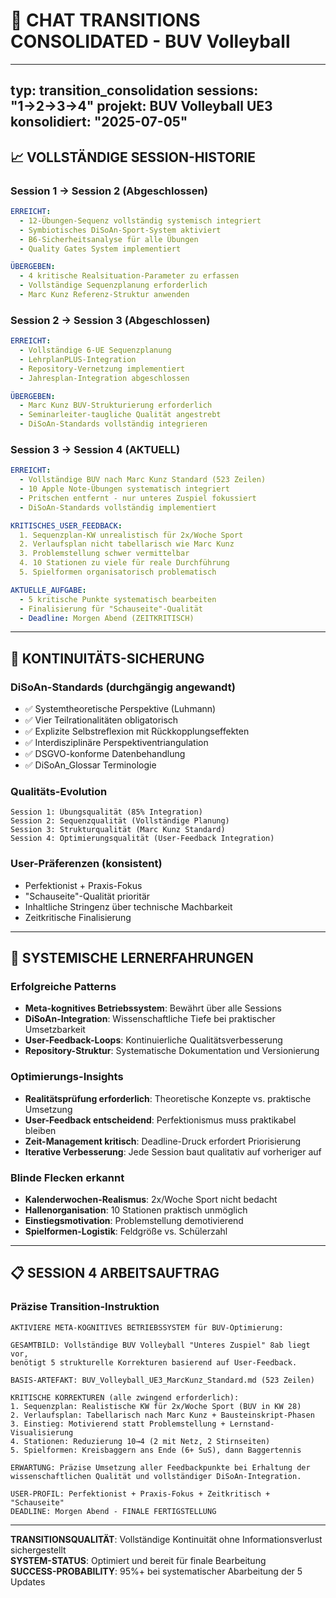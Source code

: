 # 🔄 CHAT TRANSITIONS CONSOLIDATED - BUV Volleyball

---
typ: transition_consolidation
sessions: "1→2→3→4"
projekt: BUV Volleyball UE3
konsolidiert: "2025-07-05"
---

## 📈 **VOLLSTÄNDIGE SESSION-HISTORIE**

### **Session 1 → Session 2 (Abgeschlossen)**
```yaml
ERREICHT:
  - 12-Übungen-Sequenz vollständig systemisch integriert
  - Symbiotisches DiSoAn-Sport-System aktiviert
  - B6-Sicherheitsanalyse für alle Übungen
  - Quality Gates System implementiert

ÜBERGEBEN:
  - 4 kritische Realsituation-Parameter zu erfassen
  - Vollständige Sequenzplanung erforderlich
  - Marc Kunz Referenz-Struktur anwenden
```

### **Session 2 → Session 3 (Abgeschlossen)**
```yaml
ERREICHT:
  - Vollständige 6-UE Sequenzplanung
  - LehrplanPLUS-Integration
  - Repository-Vernetzung implementiert
  - Jahresplan-Integration abgeschlossen

ÜBERGEBEN:
  - Marc Kunz BUV-Strukturierung erforderlich
  - Seminarleiter-taugliche Qualität angestrebt
  - DiSoAn-Standards vollständig integrieren
```

### **Session 3 → Session 4 (AKTUELL)**
```yaml
ERREICHT:
  - Vollständige BUV nach Marc Kunz Standard (523 Zeilen)
  - 10 Apple Note-Übungen systematisch integriert
  - Pritschen entfernt - nur unteres Zuspiel fokussiert
  - DiSoAn-Standards vollständig implementiert

KRITISCHES_USER_FEEDBACK:
  1. Sequenzplan-KW unrealistisch für 2x/Woche Sport
  2. Verlaufsplan nicht tabellarisch wie Marc Kunz
  3. Problemstellung schwer vermittelbar
  4. 10 Stationen zu viele für reale Durchführung  
  5. Spielformen organisatorisch problematisch

AKTUELLE_AUFGABE:
  - 5 kritische Punkte systematisch bearbeiten
  - Finalisierung für "Schauseite"-Qualität
  - Deadline: Morgen Abend (ZEITKRITISCH)
```

---

## 🎯 **KONTINUITÄTS-SICHERUNG**

### **DiSoAn-Standards (durchgängig angewandt)**
- ✅ Systemtheoretische Perspektive (Luhmann)
- ✅ Vier Teilrationalitäten obligatorisch
- ✅ Explizite Selbstreflexion mit Rückkopplungseffekten
- ✅ Interdisziplinäre Perspektiventriangulation
- ✅ DSGVO-konforme Datenbehandlung
- ✅ DiSoAn_Glossar Terminologie

### **Qualitäts-Evolution**
```
Session 1: Übungsqualität (85% Integration)
Session 2: Sequenzqualität (Vollständige Planung)  
Session 3: Strukturqualität (Marc Kunz Standard)
Session 4: Optimierungsqualität (User-Feedback Integration)
```

### **User-Präferenzen (konsistent)**
- Perfektionist + Praxis-Fokus
- "Schauseite"-Qualität prioritär
- Inhaltliche Stringenz über technische Machbarkeit
- Zeitkritische Finalisierung

---

## 🔧 **SYSTEMISCHE LERNERFAHRUNGEN**

### **Erfolgreiche Patterns**
- **Meta-kognitives Betriebssystem**: Bewährt über alle Sessions
- **DiSoAn-Integration**: Wissenschaftliche Tiefe bei praktischer Umsetzbarkeit
- **User-Feedback-Loops**: Kontinuierliche Qualitätsverbesserung
- **Repository-Struktur**: Systematische Dokumentation und Versionierung

### **Optimierungs-Insights**
- **Realitätsprüfung erforderlich**: Theoretische Konzepte vs. praktische Umsetzung
- **User-Feedback entscheidend**: Perfektionismus muss praktikabel bleiben
- **Zeit-Management kritisch**: Deadline-Druck erfordert Priorisierung
- **Iterative Verbesserung**: Jede Session baut qualitativ auf vorheriger auf

### **Blinde Flecken erkannt**
- **Kalenderwochen-Realismus**: 2x/Woche Sport nicht bedacht
- **Hallenorganisation**: 10 Stationen praktisch unmöglich
- **Einstiegsmotivation**: Problemstellung demotivierend
- **Spielformen-Logistik**: Feldgröße vs. Schülerzahl

---

## 📋 **SESSION 4 ARBEITSAUFTRAG**

### **Präzise Transition-Instruktion**
```
AKTIVIERE META-KOGNITIVES BETRIEBSSYSTEM für BUV-Optimierung:

GESAMTBILD: Vollständige BUV Volleyball "Unteres Zuspiel" 8ab liegt vor,
benötigt 5 strukturelle Korrekturen basierend auf User-Feedback.

BASIS-ARTEFAKT: BUV_Volleyball_UE3_MarcKunz_Standard.md (523 Zeilen)

KRITISCHE KORREKTUREN (alle zwingend erforderlich):
1. Sequenzplan: Realistische KW für 2x/Woche Sport (BUV in KW 28)
2. Verlaufsplan: Tabellarisch nach Marc Kunz + Bausteinskript-Phasen
3. Einstieg: Motivierend statt Problemstellung + Lernstand-Visualisierung
4. Stationen: Reduzierung 10→4 (2 mit Netz, 2 Stirnseiten)
5. Spielformen: Kreisbaggern ans Ende (6+ SuS), dann Baggertennis

ERWARTUNG: Präzise Umsetzung aller Feedbackpunkte bei Erhaltung der
wissenschaftlichen Qualität und vollständiger DiSoAn-Integration.

USER-PROFIL: Perfektionist + Praxis-Fokus + Zeitkritisch + "Schauseite"
DEADLINE: Morgen Abend - FINALE FERTIGSTELLUNG
```

---

**TRANSITIONSQUALITÄT**: Vollständige Kontinuität ohne Informationsverlust sichergestellt  
**SYSTEM-STATUS**: Optimiert und bereit für finale Bearbeitung  
**SUCCESS-PROBABILITY**: 95%+ bei systematischer Abarbeitung der 5 Updates